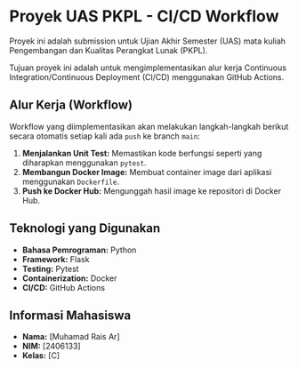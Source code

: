 # Proyek UAS PKPL - CI/CD Workflow

Proyek ini adalah submission untuk Ujian Akhir Semester (UAS) mata kuliah Pengembangan dan Kualitas Perangkat Lunak (PKPL).

Tujuan proyek ini adalah untuk mengimplementasikan alur kerja Continuous Integration/Continuous Deployment (CI/CD) menggunakan GitHub Actions.

## Alur Kerja (Workflow)
Workflow yang diimplementasikan akan melakukan langkah-langkah berikut secara otomatis setiap kali ada `push` ke branch `main`:
1.  **Menjalankan Unit Test:** Memastikan kode berfungsi seperti yang diharapkan menggunakan `pytest`.
2.  **Membangun Docker Image:** Membuat container image dari aplikasi menggunakan `Dockerfile`.
3.  **Push ke Docker Hub:** Mengunggah hasil image ke repositori di Docker Hub.

## Teknologi yang Digunakan
- **Bahasa Pemrograman:** Python
- **Framework:** Flask
- **Testing:** Pytest
- **Containerization:** Docker
- **CI/CD:** GitHub Actions

## Informasi Mahasiswa
- **Nama:** [Muhamad Rais Ar]
- **NIM:** [2406133]
- **Kelas:** [C]